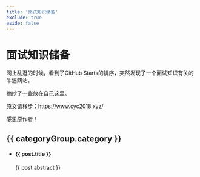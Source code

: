 ```yaml
---
title: '面试知识储备'
exclude: true
aside: false
---
```


# 面试知识储备

网上乱逛的时候，看到了GitHub Starts的排序，突然发现了一个面试知识有关的牛逼网站。

摘抄了一些放在自己这里。

原文请移步：https://www.cyc2018.xyz/

感恩原作者！

<script setup>
import { data } from '../../.vitepress/theme/interview.data';
</script>
<style module>
.desc {
  font-size: 14px;
  padding: 10px 0;
}
</style>

<div v-for="(categoryGroup, index) in data" :key="index">
  <h2>{{ categoryGroup.category }}</h2>
  <ul v-for="(post, idx) in categoryGroup.data" :key="idx">
    <li>
      <h4><a :href="post.url">{{ post.title }}</a></h4>
    </li>
    <div :class="$style.desc">
      {{ post.abstract }}
    </div>
  </ul>
</div>
